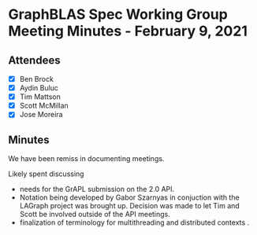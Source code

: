 # GraphBLAS Spec Working Group Meeting Minutes - February 9, 2021

## Attendees
- [X] Ben Brock
- [X] Aydin Buluc
- [X] Tim Mattson
- [X] Scott McMillan
- [X] Jose Moreira

## Minutes

We have been remiss in documenting meetings.

Likely spent discussing 

- needs for the GrAPL submission on the 2.0 API.
- Notation being developed by Gabor Szarnyas in conjuction with the LAGraph project was brought up.  Decision was made to let Tim and Scott be involved outside of the API meetings.
- finalization of terminology for multithreading and distributed contexts .